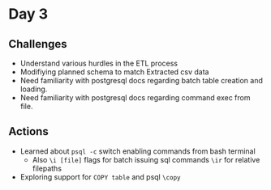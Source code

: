# Day 3

## Challenges
  * Understand various hurdles in the ETL process
  * Modifiying planned schema to match Extracted csv data
  * Need familiarity with postgresql docs regarding batch table creation and loading.
  * Need familiarity with postgresql docs regarding command exec from file.

## Actions
  * Learned about ```psql -c``` switch enabling commands from bash terminal
    * Also ```\i [file]``` flags for batch issuing sql commands ```\ir``` for relative filepaths
  * Exploring support for ```COPY table``` and psql ```\copy```